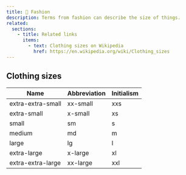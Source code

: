 ```yaml
---
title: 👔 Fashion
description: Terms from fashion can describe the size of things.
related:
  sections:
    - title: Related links
      items:
        - text: Clothing sizes on Wikipedia
          href: https://en.wikipedia.org/wiki/Clothing_sizes
---
```


## Clothing sizes

| Name              | Abbreviation | Initialism |
| ----------------- | ------------ | ---------- |
| extra-extra-small | xx-small     | xxs        |
| extra-small       | x-small      | xs         |
| small             | sm           | s          |
| medium            | md           | m          |
| large             | lg           | l          |
| extra-large       | x-large      | xl         |
| extra-extra-large | xx-large     | xxl        |
